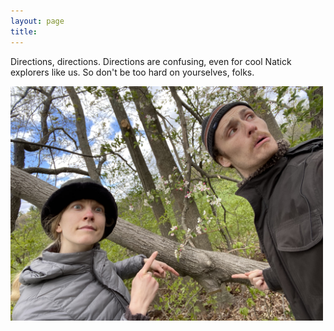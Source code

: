 ```yaml
---
layout: page
title: 
---
```


Directions, directions. Directions are confusing, even for cool Natick explorers like us. So don't be too hard on yourselves, folks. 

<a  href="6.jpg">
<img src="6.jpg" width="500" class="centerimg"/>
</a>

